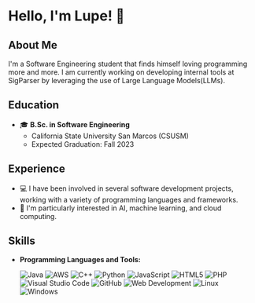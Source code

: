 # Hello, I'm Lupe! 👋

## About Me

I'm a Software Engineering student that finds himself loving programming more and more. I am currently working on developing internal tools at SigParser by leveraging the use of Large Language Models(LLMs).

## Education

- 🎓 **B.Sc. in Software Engineering**
  - California State University San Marcos (CSUSM)
  - Expected Graduation: Fall 2023

## Experience

- 💻 I have been involved in several software development projects, working with a variety of programming languages and frameworks.
- 🤖 I'm particularly interested in AI, machine learning, and cloud computing.

## Skills

- **Programming Languages and Tools:**

  ![Java](https://img.shields.io/badge/Code-Java-blue)
  ![AWS](https://img.shields.io/badge/Cloud-AWS-orange)
  ![C++](https://img.shields.io/badge/Code-C++-blue)
  ![Python](https://img.shields.io/badge/Code-Python-blue)
  ![JavaScript](https://img.shields.io/badge/Code-JavaScript-blue)
  ![HTML5](https://img.shields.io/badge/Code-HTML5-blue)
  ![PHP](https://img.shields.io/badge/Code-PHP-blue)
  ![Visual Studio Code](https://img.shields.io/badge/Editor-Visual_Studio_Code-blue)
  ![GitHub](https://img.shields.io/badge/Tools-GitHub-blue)
  ![Web Development](https://img.shields.io/badge/Platform-Web-blue)
  ![Linux](https://img.shields.io/badge/OS-Linux-blue)
  ![Windows](https://img.shields.io/badge/OS-Windows-blue)
 
